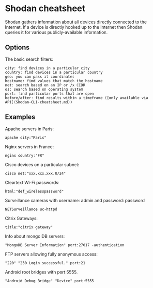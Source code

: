 # Shodan cheatsheet

[Shodan](https://www.shodan.io/) gathers information about all devices directly connected to the Internet. If a device is directly hooked up to 
the Internet then Shodan queries it for various publicly-available information. 

## Options
The basic search filters:

    city: find devices in a particular city
    country: find devices in a particular country
    geo: you can pass it coordinates
    hostname: find values that match the hostname
    net: search based on an IP or /x CIDR
    os: search based on operating system
    port: find particular ports that are open
    before/after: find results within a timeframe ([only available via API](Shodan-CLI-cheatsheet.md))

## Examples

Apache servers in Paris:

    apache city:"Paris"

Nginx servers in France:

    nginx country:"FR"

Cisco devices on a particular subnet:

    cisco net:"xxx.xxx.xxx.0/24"

Cleartext Wi-Fi passwords:

    html:"def_wirelesspassword"

Surveillance cameras with username: admin and password: password

    NETSurveillance uc-httpd

Citrix Gateways:

    title:"citrix gateway"

Info about mongo DB servers:

    "MongoDB Server Information" port:27017 -authentication

FTP servers allowing fully anonymous access:

    "220" "230 Login successful." port:21

Android root bridges with port 5555.

    "Android Debug Bridge" "Device" port:5555
